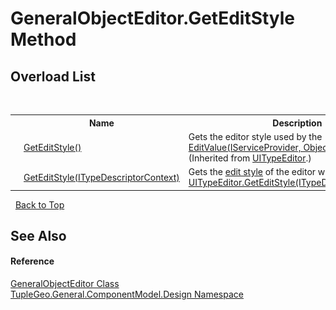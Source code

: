 # GeneralObjectEditor.GetEditStyle Method 
 


## Overload List
&nbsp;<table><tr><th></th><th>Name</th><th>Description</th></tr><tr><td>![Public method](media/pubmethod.gif "Public method")</td><td><a href="http://msdn2.microsoft.com/en-us/library/tcy8b8za" target="_blank">GetEditStyle()</a></td><td>
Gets the editor style used by the <a href="http://msdn2.microsoft.com/en-us/library/2z11414w" target="_blank">EditValue(IServiceProvider, Object)</a> method.
 (Inherited from <a href="http://msdn2.microsoft.com/en-us/library/92s1974b" target="_blank">UITypeEditor</a>.)</td></tr><tr><td>![Public method](media/pubmethod.gif "Public method")</td><td><a href="M_TupleGeo_General_ComponentModel_Design_GeneralObjectEditor_GetEditStyle">GetEditStyle(ITypeDescriptorContext)</a></td><td>
Gets the <a href="http://msdn2.microsoft.com/en-us/library/2kkzdfww" target="_blank">edit style</a> of the editor window.
 (Overrides <a href="http://msdn2.microsoft.com/en-us/library/xtsths3h" target="_blank">UITypeEditor.GetEditStyle(ITypeDescriptorContext)</a>.)</td></tr></table>&nbsp;
<a href="#generalobjecteditor.geteditstyle-method">Back to Top</a>

## See Also


#### Reference
<a href="T_TupleGeo_General_ComponentModel_Design_GeneralObjectEditor">GeneralObjectEditor Class</a><br /><a href="N_TupleGeo_General_ComponentModel_Design">TupleGeo.General.ComponentModel.Design Namespace</a><br />